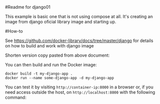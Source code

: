 #Readme for django01

This example is basic one that is not using compose at all. It's creating an image from django oficial library image and starting up.

#How-to

See https://github.com/docker-library/docs/tree/master/django for details on how to build and work with django image

Shorten version copy pasted from above document:

You can then build and run the Docker image:

	docker build -t my-django-app .
	docker run --name some-django-app -d my-django-app

You can test it by visiting `http://container-ip:8000` in a browser or, if you need access outside the host, on `http://localhost:8000` with the following command:

